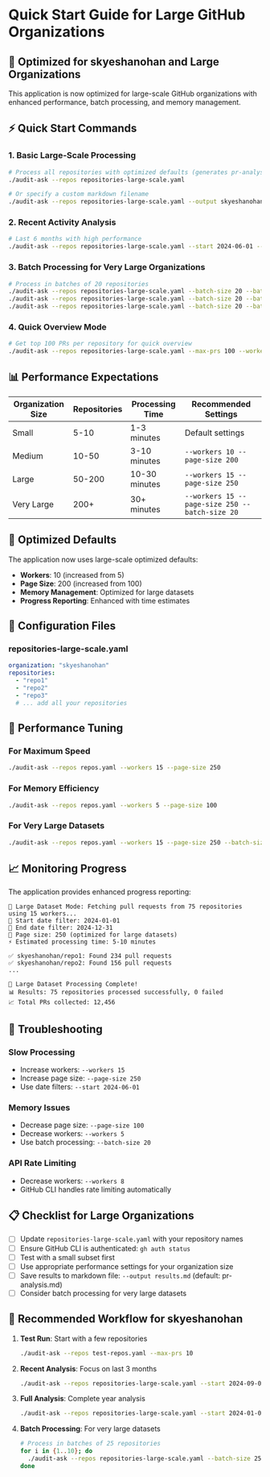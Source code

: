 # Quick Start Guide for Large GitHub Organizations

## 🚀 Optimized for skyeshanohan and Large Organizations

This application is now optimized for large-scale GitHub organizations with enhanced performance, batch processing, and memory management.

## ⚡ Quick Start Commands

### 1. Basic Large-Scale Processing
```bash
# Process all repositories with optimized defaults (generates pr-analysis.md)
./audit-ask --repos repositories-large-scale.yaml

# Or specify a custom markdown filename
./audit-ask --repos repositories-large-scale.yaml --output skyeshanohan-analysis.md
```

### 2. Recent Activity Analysis
```bash
# Last 6 months with high performance
./audit-ask --repos repositories-large-scale.yaml --start 2024-06-01 --workers 15 --page-size 250 --output recent-analysis.md
```

### 3. Batch Processing for Very Large Organizations
```bash
# Process in batches of 20 repositories
./audit-ask --repos repositories-large-scale.yaml --batch-size 20 --batch 1 --output batch1.md
./audit-ask --repos repositories-large-scale.yaml --batch-size 20 --batch 2 --output batch2.md
./audit-ask --repos repositories-large-scale.yaml --batch-size 20 --batch 3 --output batch3.md
```

### 4. Quick Overview Mode
```bash
# Get top 100 PRs per repository for quick overview
./audit-ask --repos repositories-large-scale.yaml --max-prs 100 --workers 15 --output overview.md
```

## 📊 Performance Expectations

| Organization Size | Repositories | Processing Time | Recommended Settings |
|------------------|--------------|-----------------|---------------------|
| Small | 5-10 | 1-3 minutes | Default settings |
| Medium | 10-50 | 3-10 minutes | `--workers 10 --page-size 200` |
| Large | 50-200 | 10-30 minutes | `--workers 15 --page-size 250` |
| Very Large | 200+ | 30+ minutes | `--workers 15 --page-size 250 --batch-size 20` |

## 🎯 Optimized Defaults

The application now uses large-scale optimized defaults:

- **Workers**: 10 (increased from 5)
- **Page Size**: 200 (increased from 100)
- **Memory Management**: Optimized for large datasets
- **Progress Reporting**: Enhanced with time estimates

## 📁 Configuration Files

### repositories-large-scale.yaml
```yaml
organization: "skyeshanohan"
repositories:
  - "repo1"
  - "repo2"
  - "repo3"
  # ... add all your repositories
```

## 🔧 Performance Tuning

### For Maximum Speed
```bash
./audit-ask --repos repos.yaml --workers 15 --page-size 250
```

### For Memory Efficiency
```bash
./audit-ask --repos repos.yaml --workers 5 --page-size 100
```

### For Very Large Datasets
```bash
./audit-ask --repos repos.yaml --workers 15 --page-size 250 --batch-size 20
```

## 📈 Monitoring Progress

The application provides enhanced progress reporting:

```
🚀 Large Dataset Mode: Fetching pull requests from 75 repositories using 15 workers...
📅 Start date filter: 2024-01-01
📅 End date filter: 2024-12-31
📄 Page size: 250 (optimized for large datasets)
⚡ Estimated processing time: 5-10 minutes

✅ skyeshanohan/repo1: Found 234 pull requests
✅ skyeshanohan/repo2: Found 156 pull requests
...

🎉 Large Dataset Processing Complete!
📊 Results: 75 repositories processed successfully, 0 failed
📈 Total PRs collected: 12,456
```

## 🚨 Troubleshooting

### Slow Processing
- Increase workers: `--workers 15`
- Increase page size: `--page-size 250`
- Use date filters: `--start 2024-06-01`

### Memory Issues
- Decrease page size: `--page-size 100`
- Decrease workers: `--workers 5`
- Use batch processing: `--batch-size 20`

### API Rate Limiting
- Decrease workers: `--workers 8`
- GitHub CLI handles rate limiting automatically

## 📋 Checklist for Large Organizations

- [ ] Update `repositories-large-scale.yaml` with your repository names
- [ ] Ensure GitHub CLI is authenticated: `gh auth status`
- [ ] Test with a small subset first
- [ ] Use appropriate performance settings for your organization size
- [ ] Save results to markdown file: `--output results.md` (default: pr-analysis.md)
- [ ] Consider batch processing for very large datasets

## 🎯 Recommended Workflow for skyeshanohan

1. **Test Run**: Start with a few repositories
   ```bash
   ./audit-ask --repos test-repos.yaml --max-prs 10
   ```

2. **Recent Analysis**: Focus on last 3 months
   ```bash
   ./audit-ask --repos repositories-large-scale.yaml --start 2024-09-01 --output recent.md
   ```

3. **Full Analysis**: Complete year analysis
   ```bash
   ./audit-ask --repos repositories-large-scale.yaml --start 2024-01-01 --output full-year.md
   ```

4. **Batch Processing**: For very large datasets
   ```bash
   # Process in batches of 25 repositories
   for i in {1..10}; do
     ./audit-ask --repos repositories-large-scale.yaml --batch-size 25 --batch $i --output batch$i.md
   done
   ```

